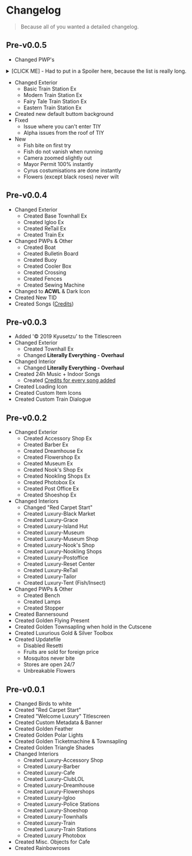# Changelog
> Because all of you wanted a detailed changelog.

## Pre-v0.0.5
- Changed PWP's
<details class="spoiler">
<summary>[CLICK ME] - Had to put in a Spoiler here, because the list is really long.</summary>

	- Campsite 
	- Camping Cot
	- Outdoor Chair
	- Hammock

	- Balloon Arch
	- Wisteria Trellis
	- Flower Arch
	- Illuminated Arch
	- Archway Sculpture

	- Cobblestone Bridge
	- Modern Bridge
	- Suspension Bridge
	- Wooden Bridge
	- Brick Bridge
	- Fairy-Tale Bridge

	- Solar Panels
	- Wind Turbine
	- Drilling Rig

	- Circle Topiary
	- Square Topiary
	- Tulip Topiary

	- Bell
	- Zen Bell

	- Street Lamp
	- Modern Streetlight
	- Zen Streetlight
	- Streetlight
	- Fairy-Tale Streetlight
	- Round Streetlight
	- Torch

	- Moai Statue
	- Stonehenge
	- Pyramid
	- Tower
	- Sphinx

	- Yellow Bench
	- Fairy-Tale Bench
	- Blue Bench
	- Zen Bench
	- Wood Bench
	- Modern Bench
	- Metal Bench
	- Log Bench

	- Picnic Blanket
	- Pile of Pipes
	- Tire Toy
	- Chair Sculpture

	- Traffic Signal
	- Yield Sign
	- Do-Not-Enter Sign
	- Caution Sign

	- Parkclock
	- Modern Clock
	- Zen Clock
	- Flower Clock
	- Fairy-Tale Clock
	- Illuminated Clock

	- Geyser
	- Water well
	- Water Pump
	- Fountain
	- Drinking Fountain
	- Hot Spring
	- Statue Fountain

	- Custom-Design Sign
	- Face-Cutout Standee
	- Fence
	- Fire Hydrant
	- Flower Bed
	- Sandbox
	- Instrument Shelter
	- Garbage Can
	- Illuminated Tree
	- Cube Sculpture
	- Jungle Gym
	- Illuminated Heart
	- Video Screen
	- Stadium Light
	- Stone Tablet
	- Fire Pit
	- Rack of Rice
	- Parabolic Antenna
	- Totem Pole
	- Zen Garden
	- Windmill
	- Scarecrow
	- Bus Stop
	- Lighthouse
</details>

- Changed Exterior
	- Basic Train Station Ex
	- Modern Train Station Ex
	- Fairy Tale Train Station Ex
	- Eastern Train Station Ex
- Created new default buttom background
- Fixed
	- Issue where you can't enter TIY
	- Alpha issues from the roof of TIY
- New
	- Fish bite on first try
	- Fish do not vanish when running
	- Camera zoomed slightly out
	- Mayor Permit 100% instantly
	- Cyrus costumisations are done instantly
	- Flowers (except black roses) never wilt
	
## Pre-v0.0.4

- Changed Exterior
    - Created Base Townhall Ex
    - Created Igloo Ex
    - Created ReTail Ex
    - Created Train Ex
- Changed PWPs & Other
    - Created Boat
    - Created Bulletin Board
    - Created Buoy
    - Created Cooler Box
    - Created Crossing
    - Created Fences
    - Created Sewing Machine
- Changed to **ACWL** & Dark Icon
- Created New TID
- Created Songs ([Credits](ExtractedRomFs/Sound/stream/Credit.md))

## Pre-v0.0.3

- Added '© 2019 Kyusetzu' to the Titlescreen
- Changed Exterior
    - Created Townhall Ex
    - Changed **Literally Everything - Overhaul**
- Changed Interior
    - Changed **Literally Everything - Overhaul**
- Created 24h Music + Indoor Songs
    - Created [Credits for every song added](ExtractedRomFs/Sound/stream/Credit.md)
- Created Loading Icon
- Created Custom Item Icons
- Created Custom Train Dialogue

## Pre-v0.0.2

- Changed Exterior
    - Created Accessory Shop Ex
    - Created Barber Ex
    - Created Dreamhouse Ex
    - Created Flowershop Ex
    - Created Museum Ex
    - Created Nook's Shop Ex
    - Created Nookling Shops Ex
    - Created Photobox Ex
    - Created Post Office Ex
    - Created Shoeshop Ex
- Changed Interiors
    - Changed "Red Carpet Start"
    - Created Luxury-Black Market
    - Created Luxury-Grace
    - Created Luxury-Island Hut
    - Created Luxury-Museum
    - Created Luxury-Museum Shop
    - Created Luxury-Nook's Shop
    - Created Luxury-Nookling Shops
    - Created Luxury-Postoffice
    - Created Luxury-Reset Center
    - Created Luxury-ReTail
    - Created Luxury-Tailor
    - Created Luxury-Tent (Fish/Insect)
- Changed PWPs & Other
    - Created Bench
    - Created Lamps
    - Created Stopper
- Created Bannersound
- Created Golden Flying Present
- Created Golden Townsapling when hold in the Cutscene
- Created Luxurious Gold & Silver Toolbox
- Created Updatefile
    - Disabled Resetti
    - Fruits are sold for foreign price
    - Mosquitos never bite
    - Stores are open 24/7
    - Unbreakable Flowers   


## Pre-v0.0.1

- Changed Birds to white
- Created "Red Carpet Start"
- Created "Welcome Luxury" Titlescreen
- Created Custom Metadata & Banner
- Created Golden Feather
- Created Golden Polar Lights
- Created Golden Ticketmachine & Townsapling
- Created Golden Triangle Shades
- Changed Interiors
    - Created Luxury-Accessory Shop
    - Created Luxury-Barber
    - Created Luxury-Cafe
    - Created Luxury-ClubLOL
    - Created Luxury-Dreamhouse
    - Created Luxury-Flowershops
    - Created Luxury-Igloo
    - Created Luxury-Police Stations
    - Created Luxury-Shoeshop
    - Created Luxury-Townhalls
    - Created Luxury-Train
    - Created Luxury-Train Stations
    - Created Luxury Photobox
- Created Misc. Objects for Cafe
- Created Rainbowroses
